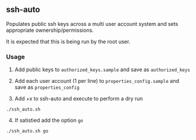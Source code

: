 ## ssh-auto

Populates public ssh keys across a multi user account system and sets appropriate ownership/permissions.

It is expected that this is being run by the root user.


### Usage

1) Add public keys to `authorized_keys.sample` and save as `authorized_keys`  

2) Add each user account (1 per line) to `properties_config.sample` and save as `properties_config`  

3) Add +x to ssh-auto and execute to perform a dry run

```
./ssh_auto.sh
```

4) If satistied add the option `go`  
```
./ssh_auto.sh go
```